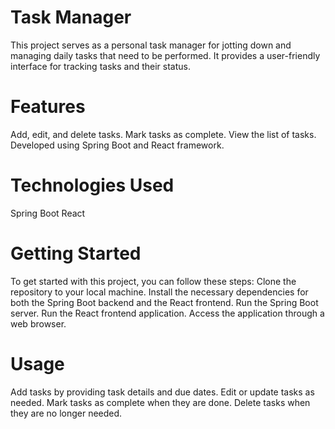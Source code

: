 # Task Manager
This project serves as a personal task manager for jotting down and managing daily tasks that need to be performed. It provides a user-friendly interface for tracking tasks and their status.

# Features
Add, edit, and delete tasks.
Mark tasks as complete.
View the list of tasks.
Developed using Spring Boot and React framework.

# Technologies Used
Spring Boot
React
# Getting Started
To get started with this project, you can follow these steps:
Clone the repository to your local machine.
Install the necessary dependencies for both the Spring Boot backend and the React frontend.
Run the Spring Boot server.
Run the React frontend application.
Access the application through a web browser.

# Usage
Add tasks by providing task details and due dates.
Edit or update tasks as needed.
Mark tasks as complete when they are done.
Delete tasks when they are no longer needed.
